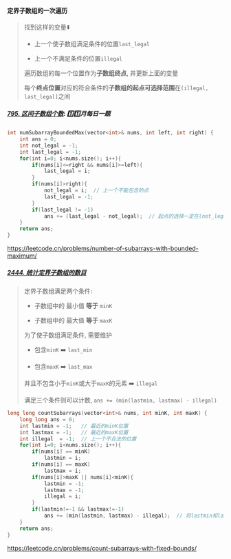 #### 定界子数组的一次遍历
> 找到这样的变量⬇️
> 
> - 上一个使子数组满足条件的位置`last_legal`
> 
> - 上一个不满足条件的位置`illegal`
> 
> 遍历数组的每一个位置作为**子数组终点**, 并更新上面的变量
> 
> 每个**终点位置**对应的符合条件的**子数组的起点可选择范围**在`(illegal, last_legal]`之间

##### [795. 区间子数组个数](/workspace/795.%E5%8C%BA%E9%97%B4%E5%AD%90%E6%95%B0%E7%BB%84%E4%B8%AA%E6%95%B0.cpp): 1️⃣1️⃣月每日一题
```CPP
int numSubarrayBoundedMax(vector<int>& nums, int left, int right) {
    int ans = 0;
    int not_legal = -1;
    int last_legal = -1;
    for(int i=0; i<nums.size(); i++){
        if(nums[i]<=right && nums[i]>=left){
            last_legal = i;
        }
        if(nums[i]>right){
            not_legal = i;  // 上一个不能包含的点
            last_legal = -1;
        }
        if(last_legal != -1)
            ans += (last_legal - not_legal);  // 起点的选择一定在(not_legal, last_legal]之间
    }
    return ans;
}
```
https://leetcode.cn/problems/number-of-subarrays-with-bounded-maximum/

##### [2444. 统计定界子数组的数目](/workspace/2444.%20统计定界子数组的数目.cpp)

> 定界子数组满足两个条件:
> 
> - 子数组中的 最小值 **等于** `minK`
> 
> - 子数组中的 最大值 **等于** `maxK`
>
> 为了使子数组满足条件, 需要维护
> 
> - 包含`minK` ➡️ `last_min`
> 
> - 包含`maxK` ➡️ `last_max`
> 
> 并且不包含小于`minK`或大于`maxK`的元素 ➡️ `illegal`
> 
> 满足三个条件则可以计数, `ans += (min(lastmin, lastmax) - illegal)`

```CPP
long long countSubarrays(vector<int>& nums, int minK, int maxK) {
    long long ans = 0;
    int lastmin = -1;   // 最近的minK位置
    int lastmax = -1;   // 最近的maxK位置
    int illegal  = -1;  // 上一个不合法的位置
    for(int i=0; i<nums.size(); i++){
        if(nums[i] == minK)
            lastmin = i;
        if(nums[i] == maxK)
            lastmax = i;
        if(nums[i]>maxK || nums[i]<minK){
            lastmin = -1;
            lastmax = -1;
            illegal = i;
        }
        if(lastmin!=-1 && lastmax!=-1)
            ans += (min(lastmin, lastmax) - illegal);  // 将lastmin和lastmax都包涵进来 => min
    }
    return ans;
}
```
https://leetcode.cn/problems/count-subarrays-with-fixed-bounds/